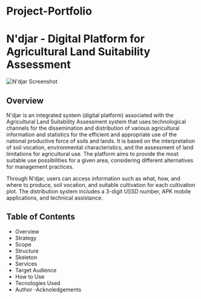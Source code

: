 # Project-Portfolio
# N'djar - Digital Platform for Agricultural Land Suitability Assessment
![N'djar Screenshot](../assets/images/)
## Overview

N'djar is an integrated system (digital platform) associated with the Agricultural Land Suitability Assessment system that uses technological channels for the dissemination and distribution of various agricultural information and statistics for the efficient and appropriate use of the national productive force of soils and lands. It is based on the interpretation of soil vocation, environmental characteristics, and the assessment of land limitations for agricultural use. The platform aims to provide the most suitable use possibilities for a given area, considering different alternatives for management practices.

Through N'djar, users can access information such as what, how, and where to produce, soil vocation, and suitable cultivation for each cultivation plot. The distribution system includes a 3-digit USSD number, APK mobile applications, and technical assistance.

## Table of Contents
- Overview
- Strategy
- Scope
- Structure
- Skeleton
- Services
- Target Audience
- How to Use
- Tecnologies Used
- Author
-Acknoledgements
